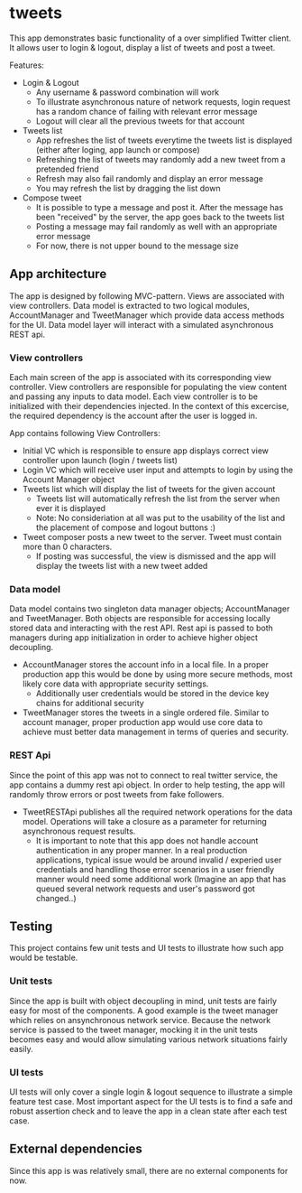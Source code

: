# tweets

This app demonstrates basic functionality of a over simplified Twitter client. It allows user to login & logout, display a list of tweets and post a tweet.

Features:
- Login & Logout
	- Any username & password combination will work
	- To illustrate asynchronous nature of network requests, login request has a random chance of failing with relevant error message
	- Logout will clear all the previous tweets for that account
- Tweets list
	- App refreshes the list of tweets everytime the tweets list is displayed (either after loging, app launch or compose)
	- Refreshing the list of tweets may randomly add a new tweet from a pretended friend
	- Refresh may also fail randomly and display an error message
	- You may refresh the list by dragging the list down
- Compose tweet
	- It is possible to type a message and post it. After the message has been "received" by the server, the app goes back to the tweets list
	- Posting a message may fail randomly as well with an appropriate error message
	- For now, there is not upper bound to the message size


## App architecture

The app is designed by following MVC-pattern. Views are associated with view controllers. Data model is extracted to two logical modules, AccountManager and TweetManager which provide data access methods for the UI. Data model layer will interact with a simulated asynchronous REST api. 


### View controllers

Each main screen of the app is associated with its corresponding view controller. View controllers are responsible for populating the view content and passing any inputs to data model. Each view controller is to be initialized with their dependencies injected. In the context of this excercise, the required dependency is the account after the user is logged in.

App contains following View Controllers:
- Initial VC which is responsible to ensure app displays correct view controller upon launch (login / tweets list)
- Login VC which will receive user input and attempts to login by using the Account Manager object
- Tweets list which will display the list of tweets for the given account
	- Tweets list will automatically refresh the list from the server when ever it is displayed
	- Note: No consideriation at all was put to the usability of the list and the placement of compose and logout buttons :)
- Tweet composer posts a new tweet to the server. Tweet must contain more than 0 characters. 
	- If posting was successful, the view is dismissed and the app will display the tweets list with a new tweet added


### Data model
Data model contains two singleton data manager objects; AccountManager and TweetManager. Both objects are responsible for accessing locally stored data and interacting with the rest API. Rest api is passed to both managers during app initialization in order to achieve higher object decoupling. 

- AccountManager stores the account info in a local file. In a proper production app this would be done by using more secure methods, most likely core data with appropriate security settings.
	- Additionally user credentials would be stored in the device key chains for additional security
- TweetManager stores the tweets in a single ordered file. Similar to account manager, proper production app would use core data to achieve must better data management in terms of queries and security. 

### REST Api
Since the point of this app was not to connect to real twitter service, the app contains a dummy rest api object. In order to help testing, the app will randomly throw errors or post tweets from fake followers. 

- TweetRESTApi publishes all the required network operations for the data model. Operations will take a closure as a parameter for returning asynchronous request results. 
	- It is important to note that this app does not handle account authentication in any proper manner. In a real production applications, typical issue would be around invalid / experied user credentials and handling those error scenarios in a user friendly manner would need some additional work (Imagine an app that has queued several network requests and user's password got changed..)


## Testing
This project contains few unit tests and UI tests to illustrate how such app would be testable. 

### Unit tests
Since the app is built with object decoupling in mind, unit tests are fairly easy for most of the components. A good example is the tweet manager which relies on ansynchronous network service. Because the network service is passed to the tweet manager, mocking it in the unit tests becomes easy and would allow simulating various network situations fairly easily.

### UI tests
UI tests will only cover a single login & logout sequence to illustrate a simple feature test case. Most important aspect for the UI tests is to find a safe and robust assertion check and to leave the app in a clean state after each test case. 


## External dependencies
Since this app is was relatively small, there are no external components for now. 
